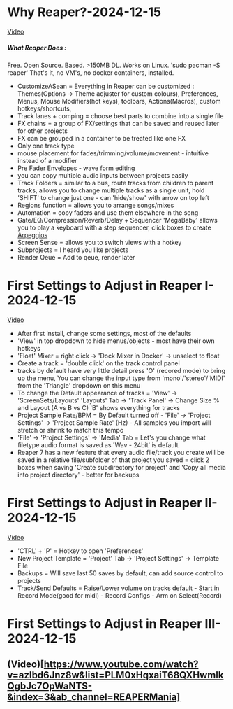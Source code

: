 # Why Reaper?-2024-12-15
[Video](https://www.youtube.com/watch?v=PJrN23efnbw&ab_channel=REAPERMania)
##### What Reaper Does :
Free. Open Source. Based. >150MB DL. Works on Linux.
'sudo pacman -S reaper' That's it, no VM's, no docker containers, installed.
- CustomizeASean = Everything in Reaper can be customized : Themes(Options -> Theme adjuster for custom colours), Preferences, Menus, Mouse Modifiers(hot keys), toolbars, Actions(Macros), custom hotkeys/shortcuts, 
- Track lanes + comping = choose best parts to combine into a single file
- FX chains = a group of FX/settings that can be saved and reused later for other projects
- FX can be grouped in a container to be treated like one FX
- Only one track type 
- mouse placement for fades/trimming/volume/movement - intuitive instead of a modifier
- Pre Fader Envelopes - wave form editing
- you can copy multiple audio inputs between projects easily
- Track Folders = similar to a bus, route tracks from children to parent tracks, allows you to change multiple tracks as a single unit, hold 'SHIFT' to change just one - can 'hide/show' with arrow on top left
- Regions function = allows you to arrange songs/mixes
- Automation = copy faders and use them elsewhere in the song
- Gate/EQ/Compression/Reverb/Delay + Sequencer 'MegaBaby' allows you to play a keyboard with a step sequencer, click boxes to create [Arpeggios](https://en.wikipedia.org/wiki/Arpeggio)
- Screen Sense = allows you to switch views with a hotkey
- Subprojects = I heard you like projects
- Render Qeue = Add to qeue, render later
# First Settings to Adjust in Reaper I-2024-12-15
[Video](https://www.youtube.com/watch?v=mL1aUJuODt8&list=PLM0xHqxaiT68QXHwmlkQgbJc7OpWaNTS-&ab_channel=REAPERMania)
- After first install, change some settings, most of the defaults 
- 'View' in top dropdown to hide menus/objects - most have their own hotkeys
- 'Float' Mixer = right click -> 'Dock Mixer in Docker' -> unselect to float
- Create a track = 'double click' on the track control panel
- tracks by default have very little detail press 'O' (recored mode) to bring up the menu, You can change the input type from 'mono'/'stereo'/'MIDI' from the 'Triangle' dropdown on this menu
- To change the Default appearance of tracks = 'View' -> 'ScreenSets/Layouts' 'Layouts' Tab -> 'Track Panel' -> Change Size % and Layout (A vs B vs C) 'B' shows everything for tracks
- Project Sample Rate/BPM = By Default turned off - 'File' -> 'Project Settings' -> 'Project Sample Rate' (Hz) - All samples you import will stretch or shrink to match this tempo
-  'File' -> 'Project Settings' -> 'Media' Tab = Let's you change what filetype audio format is saved as 'Wav - 24bit' is default
- Reaper 7 has a new feature that every audio file/track you create will be saved in a relative file/subfolder of that project you saved = click 2 boxes when saving 'Create subdirectory for project' and 'Copy all media into project directory' - better for backups
# First Settings to Adjust in Reaper II-2024-12-15
[Video](https://www.youtube.com/watch?v=3WEsAiop89w&list=PLM0xHqxaiT68QXHwmlkQgbJc7OpWaNTS-&index=2&ab_channel=REAPERMania)
- 'CTRL' + 'P' = Hotkey to open 'Preferences'
- New Project Template = 'Project' Tab -> 'Project Settings' -> Template File
- Backups = Will save last 50 saves by default, can add source control to projects
- Track/Send Defaults = Raise/Lower volume on tracks default - Start in Record Mode(good for midi) - Record Configs - Arm on Select(Record)
# First Settings to Adjust in Reaper III-2024-12-15
(Video)[https://www.youtube.com/watch?v=azIbd6Jnz8w&list=PLM0xHqxaiT68QXHwmlkQgbJc7OpWaNTS-&index=3&ab_channel=REAPERMania]
- 